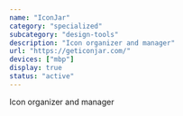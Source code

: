 ```yaml
---
name: "IconJar"
category: "specialized"
subcategory: "design-tools"
description: "Icon organizer and manager"
url: "https://geticonjar.com/"
devices: ["mbp"]
display: true
status: "active"
---
```


Icon organizer and manager
